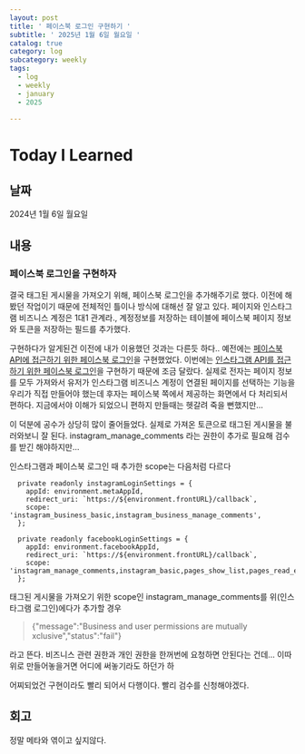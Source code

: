 ```yaml
---
layout: post
title: ' 페이스북 로그인 구현하기 '
subtitle: ' 2025년 1월 6일 월요일 '
catalog: true
category: log
subcategory: weekly
tags:
  - log
  - weekly
  - january
  - 2025

---
```


# Today I Learned

## 날짜

2024년 1월 6일 월요일

## 내용

### 페이스북 로그인을 구현하자

 결국 태그된 게시물을 가져오기 위해, 페이스북 로그인을 추가해주기로 했다. 이전에 해봤던 작업이기 때문에 전체적인 틀이나 방식에 대해선 잘 알고 있다. 페이지와 인스타그램 비즈니스 계정은 1대1 관계라., 계정정보를 저장하는 테이블에 페이스북 페이지 정보와 토큰을 저장하는 필드를 추가했다.

 구현하다가 알게된건 이전에 내가 이용했던 것과는 다른듯 하다.. 예전에는 [페이스북 API에 접근하기 위한 페이스북 로그인](https://developers.facebook.com/docs/facebook-login)을 구현했었다. 이번에는 [인스타그램 API를 접근하기 위한 페이스북 로그인](https://developers.facebook.com/docs/instagram-platform/instagram-api-with-facebook-login)을 구현하기 때문에 조금 달랐다. 실제로 전자는 페이지 정보를 모두 가져와서 유저가 인스타그램 비즈니스 계정이 연결된 페이지를 선택하는 기능을 우리가 직접 만들어야 했는데 후자는 페이스북 쪽에서 제공하는 화면에서 다 처리되서 편하다. 지금에서야 이해가 되었으니 편하지 만들때는 헷갈려 죽을 뻔했지만…

 이 덕분에 공수가 상당히 많이 줄어들었다. 실제로 가져온 토큰으로 태그된 게시물을 불러와보니 잘 된다. instagram_manage_comments 라는 권한이 추가로 필요해 검수를 받긴 해야하지만…

인스타그램과 페이스북 로그인 때 추가한 scope는 다음처럼 다르다

```tsx
  private readonly instagramLoginSettings = {
    appId: environment.metaAppId,
    redirect_uri: `https://${environment.frontURL}/callback`,
    scope: 'instagram_business_basic,instagram_business_manage_comments',
  };

  private readonly facebookLoginSettings = {
    appId: environment.facebookAppId,
    redirect_uri: `https://${environment.frontURL}/callback`,
    scope: 'instagram_manage_comments,instagram_basic,pages_show_list,pages_read_engagement,business_management',
  };
```

태그된 게시물을 가져오기 위한 scope인 instagram_manage_comments를 위(인스타그램 로그인)에다가 추가할 경우 

> {"message":"Business and user permissions are mutually xclusive","status":"fail"}
> 

라고 뜬다. 비즈니스 관련 권한과 개인 권한을 한꺼번에 요청하면 안된다는 건데… 이따위로 만들어놓을거면 어디에 써놓기라도 하던가 하

어찌되었건 구현이라도 빨리 되어서 다행이다. 빨리 검수를 신청해야겠다.

## 회고

정말 메타와 엮이고 싶지않다.
